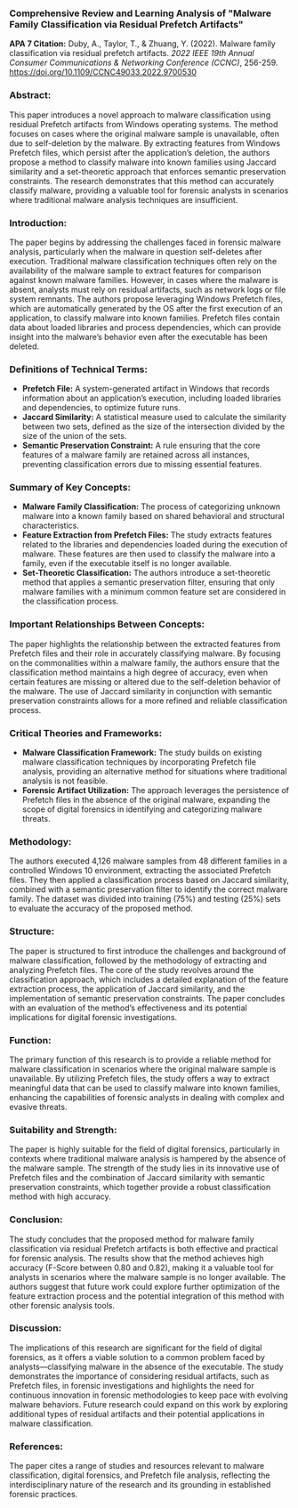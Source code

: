 ### Comprehensive Review and Learning Analysis of "Malware Family Classification via Residual Prefetch Artifacts"

**APA 7 Citation:**
Duby, A., Taylor, T., & Zhuang, Y. (2022). Malware family classification via residual prefetch artifacts. *2022 IEEE 19th Annual Consumer Communications & Networking Conference (CCNC)*, 256-259. https://doi.org/10.1109/CCNC49033.2022.9700530

### Abstract:
This paper introduces a novel approach to malware classification using residual Prefetch artifacts from Windows operating systems. The method focuses on cases where the original malware sample is unavailable, often due to self-deletion by the malware. By extracting features from Windows Prefetch files, which persist after the application’s deletion, the authors propose a method to classify malware into known families using Jaccard similarity and a set-theoretic approach that enforces semantic preservation constraints. The research demonstrates that this method can accurately classify malware, providing a valuable tool for forensic analysts in scenarios where traditional malware analysis techniques are insufficient.

### Introduction:
The paper begins by addressing the challenges faced in forensic malware analysis, particularly when the malware in question self-deletes after execution. Traditional malware classification techniques often rely on the availability of the malware sample to extract features for comparison against known malware families. However, in cases where the malware is absent, analysts must rely on residual artifacts, such as network logs or file system remnants. The authors propose leveraging Windows Prefetch files, which are automatically generated by the OS after the first execution of an application, to classify malware into known families. Prefetch files contain data about loaded libraries and process dependencies, which can provide insight into the malware’s behavior even after the executable has been deleted.

### Definitions of Technical Terms:
- **Prefetch File:** A system-generated artifact in Windows that records information about an application’s execution, including loaded libraries and dependencies, to optimize future runs.
- **Jaccard Similarity:** A statistical measure used to calculate the similarity between two sets, defined as the size of the intersection divided by the size of the union of the sets.
- **Semantic Preservation Constraint:** A rule ensuring that the core features of a malware family are retained across all instances, preventing classification errors due to missing essential features.

### Summary of Key Concepts:
- **Malware Family Classification:** The process of categorizing unknown malware into a known family based on shared behavioral and structural characteristics.
- **Feature Extraction from Prefetch Files:** The study extracts features related to the libraries and dependencies loaded during the execution of malware. These features are then used to classify the malware into a family, even if the executable itself is no longer available.
- **Set-Theoretic Classification:** The authors introduce a set-theoretic method that applies a semantic preservation filter, ensuring that only malware families with a minimum common feature set are considered in the classification process.

### Important Relationships Between Concepts:
The paper highlights the relationship between the extracted features from Prefetch files and their role in accurately classifying malware. By focusing on the commonalities within a malware family, the authors ensure that the classification method maintains a high degree of accuracy, even when certain features are missing or altered due to the self-deletion behavior of the malware. The use of Jaccard similarity in conjunction with semantic preservation constraints allows for a more refined and reliable classification process.

### Critical Theories and Frameworks:
- **Malware Classification Framework:** The study builds on existing malware classification techniques by incorporating Prefetch file analysis, providing an alternative method for situations where traditional analysis is not feasible.
- **Forensic Artifact Utilization:** The approach leverages the persistence of Prefetch files in the absence of the original malware, expanding the scope of digital forensics in identifying and categorizing malware threats.

### Methodology:
The authors executed 4,126 malware samples from 48 different families in a controlled Windows 10 environment, extracting the associated Prefetch files. They then applied a classification process based on Jaccard similarity, combined with a semantic preservation filter to identify the correct malware family. The dataset was divided into training (75%) and testing (25%) sets to evaluate the accuracy of the proposed method.

### Structure:
The paper is structured to first introduce the challenges and background of malware classification, followed by the methodology of extracting and analyzing Prefetch files. The core of the study revolves around the classification approach, which includes a detailed explanation of the feature extraction process, the application of Jaccard similarity, and the implementation of semantic preservation constraints. The paper concludes with an evaluation of the method’s effectiveness and its potential implications for digital forensic investigations.

### Function:
The primary function of this research is to provide a reliable method for malware classification in scenarios where the original malware sample is unavailable. By utilizing Prefetch files, the study offers a way to extract meaningful data that can be used to classify malware into known families, enhancing the capabilities of forensic analysts in dealing with complex and evasive threats.

### Suitability and Strength:
The paper is highly suitable for the field of digital forensics, particularly in contexts where traditional malware analysis is hampered by the absence of the malware sample. The strength of the study lies in its innovative use of Prefetch files and the combination of Jaccard similarity with semantic preservation constraints, which together provide a robust classification method with high accuracy.

### Conclusion:
The study concludes that the proposed method for malware family classification via residual Prefetch artifacts is both effective and practical for forensic analysis. The results show that the method achieves high accuracy (F-Score between 0.80 and 0.82), making it a valuable tool for analysts in scenarios where the malware sample is no longer available. The authors suggest that future work could explore further optimization of the feature extraction process and the potential integration of this method with other forensic analysis tools.

### Discussion:
The implications of this research are significant for the field of digital forensics, as it offers a viable solution to a common problem faced by analysts—classifying malware in the absence of the executable. The study demonstrates the importance of considering residual artifacts, such as Prefetch files, in forensic investigations and highlights the need for continuous innovation in forensic methodologies to keep pace with evolving malware behaviors. Future research could expand on this work by exploring additional types of residual artifacts and their potential applications in malware classification.

### References:
The paper cites a range of studies and resources relevant to malware classification, digital forensics, and Prefetch file analysis, reflecting the interdisciplinary nature of the research and its grounding in established forensic practices.
